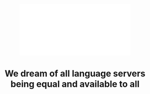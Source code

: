 <div align="center">

<a href="https://agenticlabs.com" target="_blank" title="Go to the Agentic Labs website"><img width="360px" alt="agentic labs logo" src="https://raw.githubusercontent.com/agentic-labs/.github/main/assets/logo.png"></a>

<a name="readme-top"></a>

# We dream of all language servers being equal and available to all
</div>
